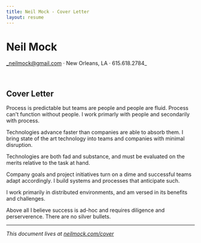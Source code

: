 ```yaml
---
title: Neil Mock - Cover Letter
layout: resume
---
```


# Neil Mock

_neilmock@gmail.com &middot; New Orleans, LA &middot; 615.618.2784_

<br/>

## Cover Letter

Process is predictable but teams are people and people are fluid. Process can't function without people. I work primarly with people and secondarily with process.

Technologies advance faster than companies are able to absorb them. I bring state of the art technology into teams and companies with minimal disruption.

Technologies are both fad and substance, and must be evaluated on the merits relative to the task at hand. 

Company goals and project initiatives turn on a dime and successful teams adapt accordingly. I build systems and processes that anticipate such.

I work primarily in distributed environments, and am versed in its benefits and challenges. 

Above all I believe success is ad-hoc and requires diligence and perserverence. There are no silver bullets.

----

_This document lives at [neilmock.com/cover](http://neilmock.com/cover/)_
